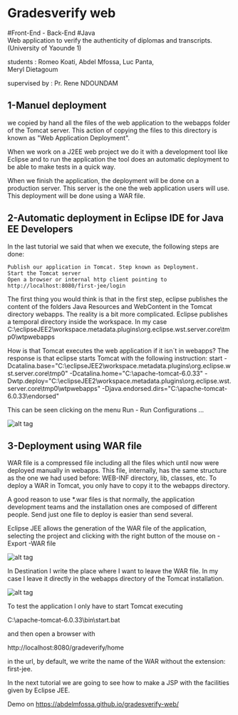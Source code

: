 # Gradesverify web

#Front-End  - Back-End #Java  
Web application to verify the authenticity of diplomas and transcripts. (University of Yaounde 1)

students : 
  Romeo Koati,
  Abdel Mfossa, 
  Luc Panta,  
  Meryl Dietagoum
  
supervised by : 
  Pr. Rene NDOUNDAM
  
  1-Manuel deployment
  -------------------
  
  we copied by hand all the files of the web application to the webapps folder of the Tomcat server. This action of copying the files to this directory is known as "Web Application Deployment".

When we work on a J2EE web project we do it with a development tool like Eclipse and to run the application the tool does an automatic deployment to be able to make tests in a quick way.

When we finish the application, the deployment will be done on a production server. This server is the one the web application users will use. This deployment will be done using a WAR file.


2-Automatic deployment in Eclipse IDE for Java EE Developers
-------------------------------------------------------------

In the last tutorial we said that when we execute, the following steps are done:

    Publish our application in Tomcat. Step known as Deployment.
    Start the Tomcat server
    Open a browser or internal http client pointing to http://localhost:8080/first-jee/login

The first thing you would think is that in the first step, eclipse publishes the content of the folders Java Resources and WebContent in the Tomcat directory webapps. The reality is a bit more complicated. Eclipse publishes a temporal directory inside the workspace. In my case
C:\eclipseJEE2\workspace\.metadata\.plugins\org.eclipse.wst.server.core\tmp0\wtpwebapps

How is that Tomcat executes the web application if it isn´t in webapps? The response is that eclipse starts Tomcat with the following instruction:
start -Dcatalina.base="C:\eclipseJEE2\workspace\.metadata\.plugins\org.eclipse.wst.server.core\tmp0" -Dcatalina.home="C:\apache-tomcat-6.0.33" -Dwtp.deploy="C:\eclipseJEE2\workspace\.metadata\.plugins\org.eclipse.wst.server.core\tmp0\wtpwebapps" -Djava.endorsed.dirs="C:\apache-tomcat-6.0.33\endorsed"

This can be seen clicking on the menu Run - Run Configurations ...


![alt tag](http://www.edu4java.com/_img/servlet/run-configuration.png)

3-Deployment using WAR file
----------------------------

 WAR file is a compressed file including all the files which until now were deployed manually in webapps. This file, internally, has the same structure as the one we had used before: WEB-INF directory, lib, classes, etc. To deploy a WAR in Tomcat, you only have to copy it to the webapps directory.

A good reason to use *.war files is that normally, the application development teams and the installation ones are composed of different people. Send just one file to deploy is easier than send several.

Eclipse JEE allows the generation of the WAR file of the application, selecting the project and clicking with the right button of the mouse on - Export -WAR file

![alt tag](http://www.edu4java.com/_img/servlet/export-menu.png)


In Destination I write the place where I want to leave the WAR file. In my case I leave it directly in the webapps directory of the Tomcat installation.

![alt tag](http://www.edu4java.com/_img/servlet/export-war.png)

To test the application I only have to start Tomcat executing

C:\apache-tomcat-6.0.33\bin\start.bat

and then open a browser with

http://localhost:8080/gradeverify/home

in the url, by default, we write the name of the WAR without the extension: first-jee.

In the next tutorial we are going to see how to make a JSP with the facilities given by Eclipse JEE.


  
Demo on https://abdelmfossa.github.io/gradesverify-web/
